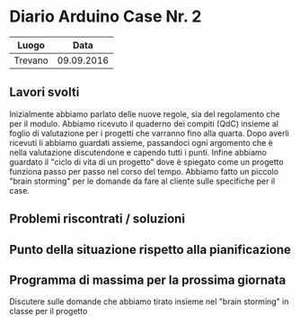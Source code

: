 # Diario Arduino Case Nr. 2

| Luogo        | Data           |
| ------------- |:-------------:|
| Trevano      | 09.09.2016 |

## Lavori svolti
Inizialmente abbiamo parlato delle nuove regole, sia del regolamento che per il modulo.
Abbiamo ricevuto il quaderno dei compiti (QdC) insieme al foglio di valutazione per i progetti che varranno fino alla quarta.
Dopo averli ricevuti li abbiamo guardati assieme, passandoci ogni argomento che è nella valutazione discutendone e capendo tutti i punti.
Infine abbiamo guardato il "ciclo di vita di un progetto" dove è spiegato come un progetto funziona passo per passo nel corso del tempo.
Abbiamo fatto un piccolo "brain storming" per le domande da fare al cliente sulle specifiche per il case.

## Problemi riscontrati / soluzioni

## Punto della situazione rispetto alla pianificazione

## Programma di massima per la prossima giornata
Discutere sulle domande che abbiamo tirato insieme nel "brain storming" in classe per il progetto
